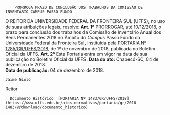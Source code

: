         PRORROGA PRAZO DE CONCLUSÃO DOS TRABALHOS DA COMISSÃO DE INVENTÁRIO CAMPUS PASSO FUNDO  

 O REITOR DA UNIVERSIDADE FEDERAL DA FRONTEIRA SUL (UFFS), no uso de suas atribuições legais, resolve:   **Art. 1º**  PRORROGAR, até 10/12/2018, o prazo para conclusão dos trabalhos da Comissão de Inventário Anual dos Bens Permanentes 2018 no Âmbito do *Campus*  Passo Fundo da Universidade Federal da Fronteira Sul, instituída pela [PORTARIA Nº 1285/GR/UFFS/2018](http://www.uffs.edu.br/atos-normativos/portaria/gr/2018-1285), de 1º de novembro de 2018, publicada no Boletim Oficial da UFFS.   **Art. 2º**  Esta Portaria entra em vigor na data de sua publicação no Boletim Oficial da UFFS.      **Data do ato:** Chapecó-SC, 04 de dezembro de 2018.   
 **Data de publicação:**  04 de dezembro de 2018. 

    Jaime Giolo   
 Reitor 

      Documento Histórico  [PORTARIA Nº 1483/GR/UFFS/2018](https://www.uffs.edu.br/atos-normativos/portaria/gr/2018-1483/@@download/documento_historico)     
      